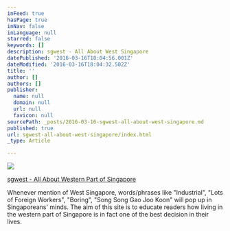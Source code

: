 ```yaml
---
inFeed: true
hasPage: true
inNav: false
inLanguage: null
starred: false
keywords: []
description: sgwest - All About West Singapore
datePublished: '2016-03-16T18:04:56.001Z'
dateModified: '2016-03-16T18:04:32.502Z'
title: ''
author: []
authors: []
publisher:
  name: null
  domain: null
  url: null
  favicon: null
sourcePath: _posts/2016-03-16-sgwest-all-about-west-singapore.md
published: true
url: sgwest-all-about-west-singapore/index.html
_type: Article

---
```

![](https://the-grid-user-content.s3-us-west-2.amazonaws.com/25271ca5-536b-4f23-8a43-f42af876858d.jpg)

[sgwest - All About Western Part of Singapore][0]

Whenever mention of West Singapore, words/phrases like "Industrial", "Lots of Foreign Workers", "Boring", "Song Song Gao Joo Koon" will pop up in Singaporeans' minds. The aim of this site is to educate readers how living in the western part of Singapore is in fact one of the best decision in their lives.

[0]: null